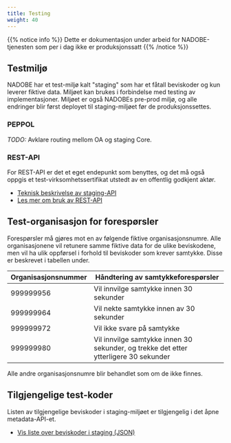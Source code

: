 ```yaml
---
title: Testing
weight: 40
---
```


{{% notice info %}}
Dette er dokumentasjon under arbeid for NADOBE-tjenesten som per i dag ikke er produksjonssatt
{{% /notice %}}

## Testmiljø

NADOBE har et test-miljø kalt "staging" som har et fåtall beviskoder og kun leverer fiktive data. Miljøet kan brukes i forbindelse med testing av implementasjoner. Miljøet er også NADOBEs pre-prod miljø, og alle endringer blir først deployet til staging-miljøet før de produksjonssettes.

### PEPPOL

_TODO:_ Avklare routing mellom OA og staging Core.

### REST-API

For REST-API er det et eget endepunkt som benyttes, og det må også oppgis et test-virksomhetssertifikat utstedt av en offentlig godkjent aktør.

* [Teknisk beskrivelse av staging-API](https://apim-nadobe.portal.azure-api.net/docs/services/5ad483f9e25f8d2a047c87bb/operations/5ad483ff16288336274ef2cf)
* [Les mer om bruk av REST-API](../bruke-rest-api)

## Test-organisasjon for forespørsler

Forespørsler må gjøres mot en av følgende fiktive organisasjonsnumre. Alle organisasjonene vil retunere samme fiktive data for de ulike beviskodene, men vil ha ulik oppførsel i forhold til beviskoder som krever samtykke. Disse er beskrevet i tabellen under.

| Organisasjonsnummer | Håndtering av samtykkeforespørsler                                                   |
| ------------------- |------------------------------------------------------------------------------------- |
| 999999956           | Vil innvilge samtykke innen 30 sekunder                                              |
| 999999964           | Vil nekte samtykke innen av 30 sekunder                                              |
| 999999972           | Vil ikke svare på samtykke                                                           |
| 999999980           | Vil innvilge samtykke innen 30 sekunder, og trekke det etter ytterligere 30 sekunder |

Alle andre organisasjonsnumre blir behandlet som om de ikke finnes.

## Tilgjengelige test-koder

Listen av tilgjengelige beviskoder i staging-miljøet er tilgjengelig i det åpne metadata-API-et.

* [Vis liste over beviskoder i staging (JSON)](https://apim-nadobe.azure-api.net/nadobe-staging/v1/metadata/evidencecodes)
